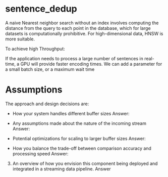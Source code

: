 # sentence_dedup


A naive Nearest neighbor search without an index involves computing the  distance from the query to each point in the database, which for large datasets is 
computationally prohibitive. For high-dimensional data, HNSW is more suitable.



To achieve high Throughput:

If the application needs to process a large number of sentences in real-time, 
a GPU will provide faster encoding times. We can add a parameter for a small batch size, or a maximum wait time
 
# Assumptions

The approach and design decisions are: 

- How your system handles different buffer sizes
Answer:

- Any assumptions made about the nature of the incoming stream
Answer:

- Potential optimizations for scaling to larger buffer sizes
Answer:

- How you balance the trade-off between comparison accuracy and processing speed
Answer:

3. An overview of how you envision this component being deployed and integrated in a
streaming data pipeline.
Answer

